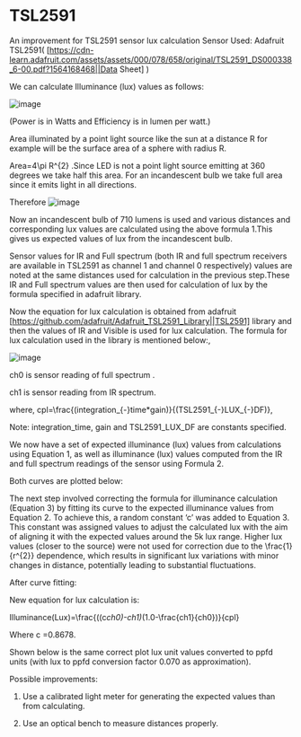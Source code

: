 # TSL2591
An improvement for TSL2591 sensor lux calculation
Sensor Used: Adafruit TSL2591( [https://cdn-learn.adafruit.com/assets/assets/000/078/658/original/TSL2591_DS000338_6-00.pdf?1564168468||Data Sheet] )

We can calculate Illuminance (lux) values as follows:

![image](https://github.com/am0032/TSL2591/assets/123314532/cb681c80-f6f2-4aa6-9af3-5a090b2a9731)



(Power is in Watts and Efficiency is in lumen per watt.)

Area illuminated by a point light source like the sun at a distance R for example will be the surface area of a sphere with radius R.

Area=4\pi R^{2} .Since LED is not a point light source emitting at 360 degrees we take half this area. For an incandescent bulb we take full area since it emits light in all directions.

Therefore ![image](https://github.com/am0032/TSL2591/assets/123314532/e50ba097-efd9-4a40-90ca-34b9f89b724a)


Now an incandescent bulb of 710 lumens is used and various distances and corresponding lux values are calculated using the above formula 1.This gives us expected values of lux from the incandescent bulb.

Sensor values for IR and Full spectrum (both IR and full spectrum receivers are available in TSL2591 as channel 1 and channel 0 respectively) values are noted at the same distances used for calculation in the previous step.These IR and Full spectrum values are then used for calculation of lux by the formula specified in adafruit library.

Now the equation for lux calculation is obtained from adafruit [https://github.com/adafruit/Adafruit_TSL2591_Library||TSL2591] library and then the values of IR and Visible is used for lux calculation. The formula for lux calculation used in the library is mentioned below:,

![image](https://github.com/am0032/TSL2591/assets/123314532/03617fbf-889b-4c14-92c1-531ff118983c)  


ch0 is sensor reading of full spectrum .

ch1 is sensor reading from IR spectrum.

where, cpl=\frac{(integration_{-}time*gain)}{(TSL2591_{-}LUX_{-}DF)},

Note: integration_time, gain and TSL2591_LUX_DF are constants specified.

We now have a set of expected illuminance (lux) values from calculations using Equation 1, as well as illuminance (lux) values computed from the IR and full spectrum readings of the sensor using Formula 2.

Both curves are plotted below:



The next step involved correcting the formula for illuminance calculation (Equation 3) by fitting its curve to the expected illuminance values from Equation 2. To achieve this, a random constant ‘c’ was added to Equation 3. This constant was assigned values to adjust the calculated lux with the aim of aligning it with the expected values around the 5k lux range. Higher lux values (closer to the source) were not used for correction due to the \frac{1}{r^{2}} dependence, which results in significant lux variations with minor changes in distance, potentially leading to substantial fluctuations.

After curve fitting:



New equation for lux calculation is:

Illuminance(Lux)=\frac{((c*ch0)-ch1)*(1.0-\frac{ch1}{ch0})}{cpl}

Where c =0.8678.

Shown below is the same correct plot lux unit values converted to ppfd units (with lux to ppfd conversion factor 0.070 as approximation).



Possible improvements:

1) Use a calibrated light meter for generating the expected values than from calculating.

2) Use an optical bench to measure distances properly.

